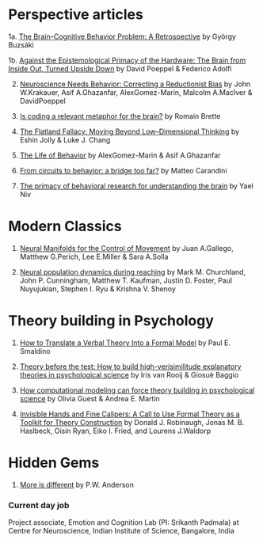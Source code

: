 # Perspective articles

1a. [The Brain–Cognitive Behavior Problem: A Retrospective](https://www.eneuro.org/content/7/4/ENEURO.0069-20.2020) by György Buzsáki

1b. [Against the Epistemological Primacy of the Hardware: The Brain from Inside Out, Turned Upside Down](https://www.eneuro.org/content/7/4/ENEURO.0215-20.2020) by David Poeppel & Federico Adolfi

2. [Neuroscience Needs Behavior: Correcting a Reductionist Bias](https://www.sciencedirect.com/science/article/pii/S0896627316310406?via%3Dihub) by John W.Krakauer, Asif A.Ghazanfar, AlexGomez-Marin, Malcolm A.MacIver & DavidPoeppel

3. [Is coding a relevant metaphor for the brain?](https://www.cambridge.org/core/journals/behavioral-and-brain-sciences/article/abs/is-coding-a-relevant-metaphor-for-the-brain/D578626E4888193FFFAE5B6E2C37E052) by Romain Brette

4. [The Flatland Fallacy: Moving Beyond Low–Dimensional Thinking](https://onlinelibrary.wiley.com/doi/full/10.1111/tops.12404) by Eshin Jolly & Luke J. Chang

5. [The Life of Behavior](https://www.sciencedirect.com/science/article/pii/S0896627319307901) by AlexGomez-Marin & Asif A.Ghazanfar

6. [From circuits to behavior: a bridge too far?](https://www.nature.com/articles/nn.3043?source=post_page---------------------------) by Matteo Carandini

7. [The primacy of behavioral research for understanding the brain](https://psyarxiv.com/y8mxe/) by Yael Niv


# Modern Classics

1. [Neural Manifolds for the Control of Movement](https://www.sciencedirect.com/science/article/pii/S0896627317304634) by Juan A.Gallego, Matthew G.Perich, Lee E.Miller & Sara A.Solla

2. [Neural population dynamics during reaching](https://www.nature.com/articles/nature11129) by Mark M. Churchland, John P. Cunningham, Matthew T. Kaufman, Justin D. Foster, Paul Nuyujukian, Stephen I. Ryu & Krishna V. Shenoy 


# Theory building in Psychology

1. [How to Translate a Verbal Theory Into a Formal Model](https://econtent.hogrefe.com/doi/10.1027/1864-9335/a000425) by Paul E. Smaldino

2. [Theory before the test: How to build high-verisimilitude explanatory theories in psychological science]() by Iris van Rooij & Giosuè Baggio

3. [How computational modeling can force theory building in psychological science]() by Olivia Guest & Andrea E. Martin

4. [Invisible Hands and Fine Calipers: A Call to Use Formal Theory as a Toolkit for Theory Construction]() by Donald J. Robinaugh, Jonas M. B. Haslbeck, Oisín Ryan, Eiko I. Fried, and Lourens J.Waldorp


# Hidden Gems

1. [More is different](https://www.jstor.org/stable/1734697?seq=1#metadata_info_tab_contents) by P.W. Anderson


### Current day job

Project associate, Emotion and Cognition Lab (PI: Srikanth Padmala) at Centre for Neuroscience, Indian Institute of Science, Bangalore, India


